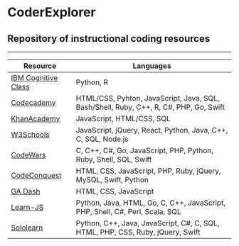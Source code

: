 # CoderExplorer
Repository of instructional coding resources
---
---
| Resource                                          |  Languages |
|---------------------------------------------------|------------|
| [IBM Cognitive Class](https://cognitiveclass.ai/) | Python, R  |
| [Codecademy](https://www.codecademy.com/) | HTML/CSS, Pyhton, JavaScript, Java, SQL, Bash/Shell, Ruby, C++, R, C#, PHP, Go, Swift  |
| [KhanAcademy](https://www.khanacademy.org/computing/computer-programming) | JavaScript, HTML/CSS, SQL  |
| [W3Schools](https://www.w3schools.com/) | JavaScript, jQuery, React, Python, Java, C++, C, SQL, Node.js  |
| [CodeWars](https://www.codewars.com/) | C, C++, C#, Go, JavaScript, PHP, Python, Ruby, Shell, SQL, Swift  |
| [CodeConquest](https://www.codeconquest.com/tutorials) | HTML, CSS, JavaScript, PHP, Ruby, jQuery, MySQL, Swift, Python  |
| [GA Dash](https://dash.generalassemb.ly/) | HTML, CSS, JavaScript  |
| [Learn-JS](https://www.learn-js.org/) | Python, Java, HTML, Go, C, C++, JavaScript, PHP, Shell, C#, Perl, Scala, SQL  |
| [Sololearn](https://www.sololearn.com/Courses/) | Python, C++, Java, JavaScript, C#, C, SQL, HTML, PHP, CSS, Ruby, jQuery, Swift  |



